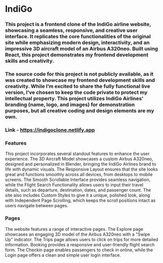 # IndiGo

### This project is a frontend clone of the IndiGo airline website, showcasing a seamless, responsive, and creative user interface. It replicates the core functionalities of the original site while emphasizing modern design, interactivity, and an impressive 3D aircraft model of an Airbus A320neo. Built using React, this project demonstrates my frontend development skills and creativity.

### The source code for this project is not publicly available, as it was created to showcase my frontend development skills and creativity. While I’m excited to share the fully functional live version, I’ve chosen to keep the code private to protect my intellectual property. This project utilizes IndiGo Airlines' branding (name, logo, and images) for demonstration purposes, but all creative coding and design elements are my own.

### Link - https://indigoclone.netlify.app

### Features
This project incorporates several standout features to enhance the user experience. The 3D Aircraft Model showcases a custom Airbus A320neo, designed and personalized in Blender, bringing the IndiGo Airlines brand to life with dynamic visuals. The Responsive Layout ensures that the site looks great and functions smoothly across all devices, from desktops to mobile screens. The Smooth Scrollable Interface provides seamless navigation, while the Flight Search Functionality allows users to input their travel details, such as departure, destination, dates, and passenger count. The site also includes Custom Styles to give it a unique, polished look, along with Independent Page Scrolling, which keeps the scroll positions intact as users navigate between pages.

### Pages
The website features a range of interactive pages. The Explore page showcases an engaging 3D model of the Airbus A320neo with a "Swipe Up" indicator. The Trips page allows users to click on trips for more detailed information. Booking provides a responsive and user-friendly flight search form. The Checkin page enables passengers to check in online, while the Login page offers a clean and simple user login interface.






